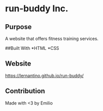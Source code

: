 # run-buddy Inc.

## Purpose
A website that offers fitness training services.

##Built With
*HTML
*CSS

## Website
https://lernantino.github.io/run-buddy/

## Contribution
Made with <3 by Emilio
